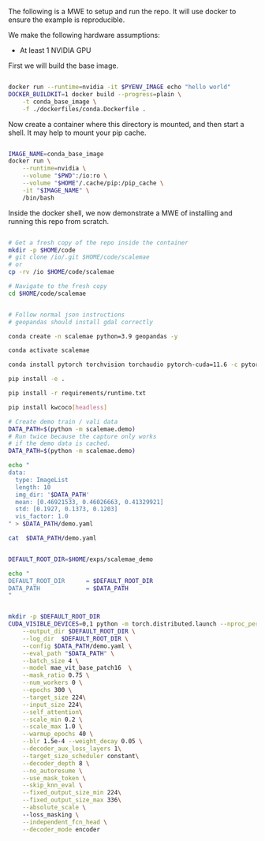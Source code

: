The following is a MWE to setup and run the repo. It will use docker to ensure
the example is reproducible.

We make the following hardware assumptions:

* At least 1 NVIDIA GPU


First we will build the base image.

```bash

docker run --runtime=nvidia -it $PYENV_IMAGE echo "hello world"
DOCKER_BUILDKIT=1 docker build --progress=plain \
    -t conda_base_image \
    -f ./dockerfiles/conda.Dockerfile .

```


Now create a container where this directory is mounted, and then start a shell.
It may help to mount your pip cache.

```bash

IMAGE_NAME=conda_base_image
docker run \
    --runtime=nvidia \
    --volume "$PWD":/io:ro \
    --volume "$HOME"/.cache/pip:/pip_cache \
    -it "$IMAGE_NAME" \
    /bin/bash 

```

Inside the docker shell, we now demonstrate a MWE of installing and running
this repo from scratch.

```bash

# Get a fresh copy of the repo inside the container
mkdir -p $HOME/code
# git clone /io/.git $HOME/code/scalemae
# or 
cp -rv /io $HOME/code/scalemae

# Navigate to the fresh copy
cd $HOME/code/scalemae


# Follow normal json instructions
# geopandas should install gdal correctly 

conda create -n scalemae python=3.9 geopandas -y

conda activate scalemae

conda install pytorch torchvision torchaudio pytorch-cuda=11.6 -c pytorch -c nvidia -y

pip install -e .

pip install -r requirements/runtime.txt

pip install kwcoco[headless]

# Create demo train / vali data
DATA_PATH=$(python -m scalemae.demo)
# Run twice because the capture only works
# if the demo data is cached.
DATA_PATH=$(python -m scalemae.demo)

echo "
data:
  type: ImageList
  length: 10
  img_dir: '$DATA_PATH'
  mean: [0.46921533, 0.46026663, 0.41329921]
  std: [0.1927, 0.1373, 0.1203]
  vis_factor: 1.0
" > $DATA_PATH/demo.yaml

cat  $DATA_PATH/demo.yaml


DEFAULT_ROOT_DIR=$HOME/exps/scalemae_demo

echo "
DEFAULT_ROOT_DIR      = $DEFAULT_ROOT_DIR
DATA_PATH             = $DATA_PATH
"


mkdir -p $DEFAULT_ROOT_DIR
CUDA_VISIBLE_DEVICES=0,1 python -m torch.distributed.launch --nproc_per_node=1 --master_port=11085 -m scalemae.main_pretrain \
    --output_dir $DEFAULT_ROOT_DIR \
    --log_dir  $DEFAULT_ROOT_DIR \
    --config $DATA_PATH/demo.yaml \
    --eval_path "$DATA_PATH" \
    --batch_size 4 \
    --model mae_vit_base_patch16  \
    --mask_ratio 0.75 \
    --num_workers 0 \
    --epochs 300 \
    --target_size 224\
    --input_size 224\
    --self_attention\
    --scale_min 0.2 \
    --scale_max 1.0 \
    --warmup_epochs 40 \
    --blr 1.5e-4 --weight_decay 0.05 \
    --decoder_aux_loss_layers 1\
    --target_size_scheduler constant\
    --decoder_depth 8 \
    --no_autoresume \
    --use_mask_token \
    --skip_knn_eval \
    --fixed_output_size_min 224\
    --fixed_output_size_max 336\
    --absolute_scale \ 
    --loss_masking \
    --independent_fcn_head \
    --decoder_mode encoder

```
